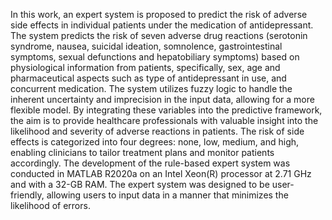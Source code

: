 In this work, an expert system is proposed to predict the risk of adverse side effects in individual patients under the medication of antidepressant. The system predicts the risk of seven adverse drug reactions (serotonin syndrome, nausea, suicidal ideation, somnolence, gastrointestinal symptoms, sexual defunctions and hepatobiliary symptoms) based on physiological information from patients, specifically, sex, age and pharmaceutical aspects such as type of antidepressant in use, and concurrent medication. The system utilizes fuzzy logic to handle the inherent uncertainty and imprecision in the input data, allowing for a more flexible model. By integrating these variables into the predictive framework, the aim is to provide healthcare professionals with valuable insight into the likelihood and severity of adverse reactions in patients. The risk of side effects is categorized into four degrees: none, low, medium, and high, enabling clinicians to tailor treatment plans and monitor patients accordingly. 
The development of the rule-based expert system was conducted in MATLAB R2020a on an Intel Xeon(R) processor at 2.71 GHz and with a 32-GB RAM. The expert system was designed to be user-friendly, allowing users to input data in a manner that minimizes the likelihood of errors.
